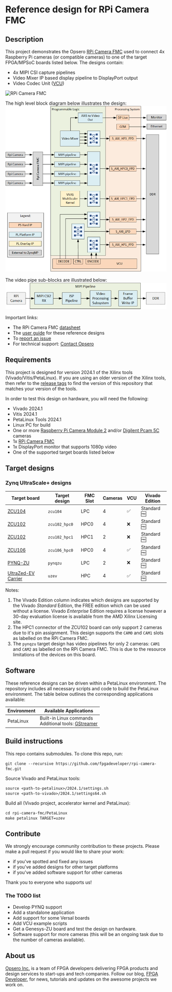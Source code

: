 # Reference design for RPi Camera FMC

## Description

This project demonstrates the Opsero [RPi Camera FMC](https://camerafmc.com/docs/rpi-camera-fmc/overview/) used to
connect 4x Raspberry Pi cameras (or compatible cameras) to one of the target FPGA/MPSoC boards listed below. The 
designs contain:

* 4x MIPI CSI capture pipelines
* Video Mixer IP based display pipeline to DisplayPort output
* Video Codec Unit ([VCU])

![RPi Camera FMC](https://www.fpgadeveloper.com/camera-fmc-connecting-mipi-cameras-to-fpgas/images/rpi-camera-fmc-pynq-zu-1.jpg "RPi Camera FMC")

The high level block diagram below illustrates the design:
![RPi Camera FMC example design](docs/source/images/rpi-camera-fmc-architecture.png "RPi Camera FMC example design")

The video pipe sub-blocks are illustrated below:
![RPi Camera FMC video pipe](docs/source/images/rpi-camera-fmc-mipi-pipeline.png "RPi Camera FMC video pipe")

Important links:
* The RPi Camera FMC [datasheet](https://camerafmc.com/docs/rpi-camera-fmc/overview/)
* The [user guide](https://rpi.camerafmc.com) for these reference designs
* To [report an issue](https://github.com/fpgadeveloper/rpi-camera-fmc/issues)
* For technical support: [Contact Opsero](https://opsero.com/contact-us)

## Requirements

This project is designed for version 2024.1 of the Xilinx tools (Vivado/Vitis/PetaLinux). 
If you are using an older version of the Xilinx tools, then refer to the 
[release tags](https://github.com/fpgadeveloper/rpi-camera-fmc/tags "releases")
to find the version of this repository that matches your version of the tools.

In order to test this design on hardware, you will need the following:

* Vivado 2024.1
* Vitis 2024.1
* PetaLinux Tools 2024.1
* Linux PC for build
* One or more [Raspberry Pi Camera Module 2](https://www.raspberrypi.com/products/camera-module-v2/) and/or 
  [Digilent Pcam 5C](https://digilent.com/shop/pcam-5c-5-mp-fixed-focus-color-camera-module/) cameras
* 1x [RPi Camera FMC](https://camerafmc.com/buy/ "RPi Camera FMC")
* 1x DisplayPort monitor that supports 1080p video
* One of the supported target boards listed below

## Target designs

<!-- updater start -->
### Zynq UltraScale+ designs

| Target board          | Target design   | FMC Slot | Cameras | VCU   | Vivado<br> Edition |
|-----------------------|-----------------|----------|---------|-------|-------|
| [ZCU104]              | `zcu104`        | LPC      | 4     | :white_check_mark: | Standard :free: |
| [ZCU102]              | `zcu102_hpc0`   | HPC0     | 4     | :x:                | Standard :free: |
| [ZCU102]              | `zcu102_hpc1`   | HPC1     | 2     | :x:                | Standard :free: |
| [ZCU106]              | `zcu106_hpc0`   | HPC0     | 4     | :white_check_mark: | Standard :free: |
| [PYNQ-ZU]             | `pynqzu`        | LPC      | 2     | :x:                | Standard :free: |
| [UltraZed-EV Carrier] | `uzev`          | HPC      | 4     | :white_check_mark: | Standard :free: |

[ZCU104]: https://www.xilinx.com/zcu104
[ZCU102]: https://www.xilinx.com/zcu102
[ZCU106]: https://www.xilinx.com/zcu106
[PYNQ-ZU]: https://www.amd.com/en/corporate/university-program/aup-boards/pynq-zu.html
[UltraZed-EV Carrier]: https://www.xilinx.com/products/boards-and-kits/1-1s78dxb.html
<!-- updater end -->

Notes:
1. The Vivado Edition column indicates which designs are supported by the Vivado *Standard* Edition, the
   FREE edition which can be used without a license. Vivado *Enterprise* Edition requires
   a license however a 30-day evaluation license is available from the AMD Xilinx Licensing site.
2. The HPC1 connector of the ZCU102 board can only support 2 cameras due to it's pin assignment. This design
   supports the `CAM0` and `CAM1` slots as labelled on the RPi Camera FMC.
3. The `pynqzu` target design has video pipelines for only 2 cameras: `CAM1` and `CAM2` as
   labelled on the RPi Camera FMC. This is due to the resource limitations of the devices on this board.

## Software

These reference designs can be driven within a PetaLinux environment. 
The repository includes all necessary scripts and code to build the PetaLinux environment. The table 
below outlines the corresponding applications available:

| Environment      | Available Applications  |
|------------------|-------------------------|
| PetaLinux        | Built-in Linux commands<br>Additional tools: [GStreamer] |

## Build instructions

This repo contains submodules. To clone this repo, run:
```
git clone --recursive https://github.com/fpgadeveloper/rpi-camera-fmc.git
```

Source Vivado and PetaLinux tools:

```
source <path-to-petalinux>/2024.1/settings.sh
source <path-to-vivado>/2024.1/settings64.sh
```

Build all (Vivado project, accelerator kernel and PetaLinux):

```
cd rpi-camera-fmc/PetaLinux
make petalinux TARGET=uzev
```

## Contribute

We strongly encourage community contribution to these projects. Please make a pull request if you
would like to share your work:
* if you've spotted and fixed any issues
* if you've added designs for other target platforms
* if you've added software support for other cameras

Thank you to everyone who supports us!

### The TODO list

* Develop PYNQ support
* Add a standalone application
* Add support for some Versal boards
* Add VCU example scripts
* Get a Genesys-ZU board and test the design on hardware.
* Software support for more cameras (this will be an ongoing task due to the number of cameras available).

## About us

[Opsero Inc.](https://opsero.com "Opsero Inc.") is a team of FPGA developers delivering FPGA products and 
design services to start-ups and tech companies. Follow our blog, 
[FPGA Developer](https://www.fpgadeveloper.com "FPGA Developer"), for news, tutorials and
updates on the awesome projects we work on.

[RPi Camera FMC]: https://camerafmc.com/docs/rpi-camera-fmc/overview/
[GStreamer]: https://gstreamer.freedesktop.org/
[VCU]: https://xilinx-wiki.atlassian.net/wiki/spaces/A/pages/18842546/Xilinx+Zynq+UltraScale+MPSoC+Video+Codec+Unit

